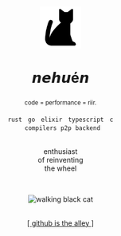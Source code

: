 <div align="center" style="position: relative; z-index: 1;">
  <img src="/cat.png" width="84" alt="cat icon"/>
</div>

<div align="center">
  <h1>𝙣𝙚𝙝𝙪é𝙣</h1>
  <sub>code = performance = riir.</sub>
</div>

<br>

<div align="center">
  <code>rust</code> &nbsp; <code>go</code> &nbsp; <code>elixir</code> &nbsp; <code>typescript</code> &nbsp; <code>c</code>
  <br>
  &nbsp; <code>compilers</code>&nbsp; <code>p2p</code>&nbsp; <code>backend</code>
</div>

<br>

<p align="center" style="max-width: 600px;">
  enthusiast<br>
  of reinventing<br>
  the wheel
</p>

<br>

<p align="center">
  <img src="https://media.tenor.com/NnJae5EoiXwAAAAj/cute-happy.gif" width="70" alt="walking black cat"/>
</p>

<br>

<div align="center">
  <a href="https://github.com/nehu3n" target="_blank">[ github is the alley ]</a>
</div>
